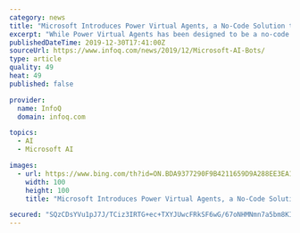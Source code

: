 ```yaml
---
category: news
title: "Microsoft Introduces Power Virtual Agents, a No-Code Solution to Building AI Bots"
excerpt: "While Power Virtual Agents has been designed to be a no-code tool, it has been built on top of the Azure Bot Framework and Azure Cognitive Services ... Instead Power Virtual Agents use AI and natural language to interpret what users are asking. The in-product documentation further explains: The AI, in Power Virtual Agents, uses natural language ..."
publishedDateTime: 2019-12-30T17:41:00Z
sourceUrl: https://www.infoq.com/news/2019/12/Microsoft-AI-Bots/
type: article
quality: 49
heat: 49
published: false

provider:
  name: InfoQ
  domain: infoq.com

topics:
  - AI
  - Microsoft AI

images:
  - url: https://www.bing.com/th?id=ON.BDA9377290F9B4211659D9A288EE3EA1
    width: 100
    height: 100
    title: "Microsoft Introduces Power Virtual Agents, a No-Code Solution to Building AI Bots"

secured: "SQzCDsYVu1pJ7J/TCiz3IRTG+ec+TXYJUwcFRkSF6wG/67oNHMNmn7a5bm8KIeN+ZlLG4VQx9NXkXxEQPGDsPobNVsOPbaVCrKDKdX+myTqWFOQWV+thGObIGTGOtbrrNSxyCGmX4/iwa6zgXacKR5v4Zmoo1s2qDiVuEHdUvby+sPrK2kNKLkybLp4FFZuMIHSWBN8HI1l7wpWckUx2PmS0fYr5PwfenJCfhnS8jveanET8R+0EGcVlfIADwxo6HCI8z8Qofq9FQE5Nx8gXaQ==;xlz8cvkbIdZD3gEQkZ2G0g=="
---
```


